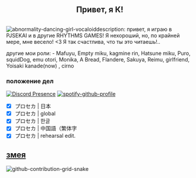 <h2 align="center">Привет, я К!</h2>
<p align="center" alt="" width="">
    <img alt="" src="assets/standard.gif">

![abnormality-dancing-girl-vocaloid](https://user-images.githubusercontent.com/117464679/211882563-592c52be-b82a-4ee5-9640-df673d150d4d.gif)description:
привет, я играю в PJSEKAI и в другие RHYTHMS GAMES! Я нехороший, но, по крайней мере, мне весело! <3 Я так счастлива, что ты это читаешь!.. 

другие мои роли: - Mafuyu, Empty miku, kagmine rin, Hatsune miku, Puro, squidDog, emu otori, Monika, A Bread, Flandere, Sakuya, Reimu, girlfriend, Yoisaki kanade(now) , cirno


### положение дел
[![Discord Presence](https://lanyard-profile-readme.vercel.app/api/891490390794964992?theme=%?bg=ff66bC&animated=true&hideDiscrim=true&borderRadius=30px&idleMessage=возможно%20несовершеннолетний%20пуросекай)](https://discord.com/users/891490390794964992)
[![spotify-github-profile](https://spotify-github-profile.vercel.app/api/view?uid=31sju7bunnvaxguotc7yyow7aeli&cover_image=true&theme=default&show_offline=false&background_color=121212&bar_color_cover=true)](https://spotify-github-profile.vercel.app/api/view?uid=31sju7bunnvaxguotc7yyow7aeli&redirect=true)

- [x] プロセカ | 日本
- [x] プロセカ | global
- [x] プロセカ | 한글
- [x] プロセカ | 中国語（繁体字
- [x] プロセカ | rehearsal edit. 

## [змея](https://open.spotify.com/playlist/2y9dxZ2zh1ZwCY8zXW946O?si=E-eEcFQdQ3Sycmgqgtid6A&utm_source=copy-link) 
![github-contribution-grid-snake](https://user-images.githubusercontent.com/117464679/204690278-e3bad35a-fc8d-4604-9dc6-3951aca0c276.svg)
